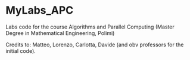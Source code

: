 # MyLabs_APC
 Labs code for the course Algorithms and Parallel Computing (Master Degree in Mathematical Engineering, Polimi)

 Credits to: Matteo, Lorenzo, Carlotta, Davide (and obv professors for the initial code).
